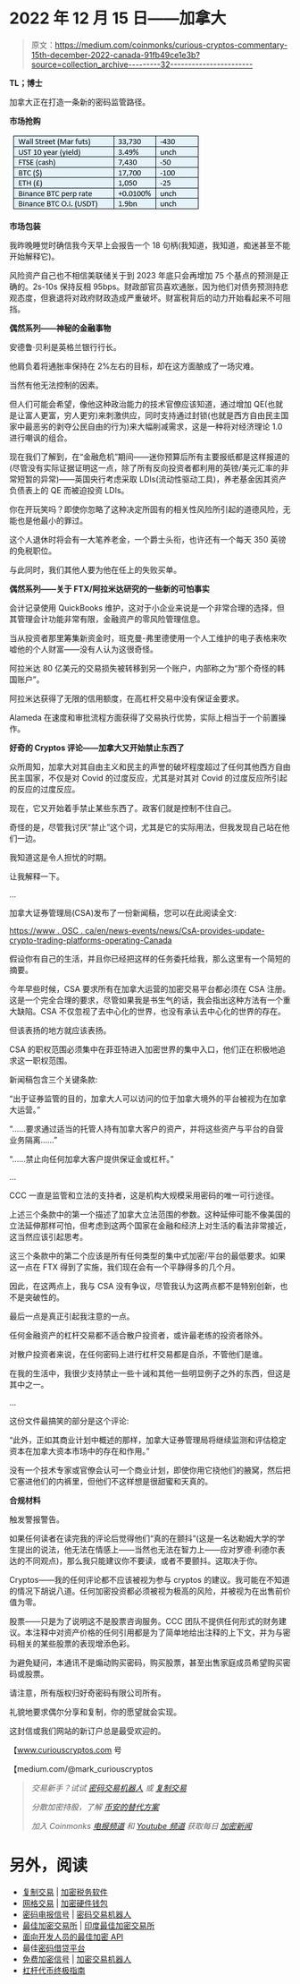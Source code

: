 # 2022 年 12 月 15 日——加拿大

> 原文：<https://medium.com/coinmonks/curious-cryptos-commentary-15th-december-2022-canada-91fb49ce1e3b?source=collection_archive---------32----------------------->

**TL；博士**

加拿大正在打造一条新的密码监管路径。

**市场抢购**

![](img/eaac48bc6c17686aff93ebdf96103c6f.png)

**市场包装**

我昨晚睡觉时确信我今天早上会报告一个 18 句柄(我知道，我知道，痴迷甚至不能开始解释它)。

风险资产自己也不相信美联储关于到 2023 年底只会再增加 75 个基点的预测是正确的。2s-10s 保持反相 95bps。财政部官员喜欢通胀，因为他们对债务预测持悲观态度，但衰退将对政府财政造成严重破坏。财富税背后的动力开始看起来不可阻挡。

**偶然系列——神秘的金融事物**

安德鲁·贝利是英格兰银行行长。

他肩负着将通胀率保持在 2%左右的目标，却在这方面酿成了一场灾难。

当然有他无法控制的因素。

但人们可能会希望，像他这种政治能力的技术官僚应该知道，通过增加 QE(也就是让富人更富，穷人更穷)来刺激供应，同时支持通过封锁(也就是西方自由民主国家中最恶劣的剥夺公民自由的行为)来大幅削减需求，这是一种将对经济理论 1.0 进行嘲讽的组合。

现在我们了解到，在“金融危机”期间——迷你预算后所有主要报纸都是这样报道的(尽管没有实际证据证明这一点，除了所有反向投资者都利用的英镑/美元汇率的非常短暂的异常)——英国央行考虑采取 LDIs(流动性驱动工具)，养老基金因其资产负债表上的 QE 而被迫投资 LDIs。

你在开玩笑吗？即使你忽略了这种决定所固有的相关性风险所引起的道德风险，无能也是他最小的罪过。

这个人退休时将会有一大笔养老金，一个爵士头衔，也许还有一个每天 350 英镑的免税职位。

与此同时，我们其他人要为他在任上的失败买单。

**偶然系列——关于 FTX/阿拉米达研究的一些新的可怕事实**

会计记录使用 QuickBooks 维护，这对于小企业来说是一个非常合理的选择，但其管理会计功能非常有限，金融资产的零风险管理信息。

当从投资者那里筹集新资金时，班克曼-弗里德使用一个人工维护的电子表格来吹嘘他的个人财富——没有人认为这很奇怪。

阿拉米达 80 亿美元的交易损失被转移到另一个账户，内部称之为“那个奇怪的韩国账户”。

阿拉米达获得了无限的信用额度，在高杠杆交易中没有保证金要求。

Alameda 在速度和审批流程方面获得了交易执行优势，实际上相当于一个前置操作。

**好奇的 Cryptos 评论——加拿大又开始禁止东西了**

众所周知，加拿大对其自由主义和民主的声誉的破坏程度超过了任何其他西方自由民主国家，不仅是对 Covid 的过度反应，尤其是对其对 Covid 的过度反应所引起的反应的过度反应。

现在，它又开始着手禁止某些东西了。政客们就是控制不住自己。

奇怪的是，尽管我讨厌“禁止”这个词，尤其是它的实际用法，但我发现自己站在他们一边。

我知道这是令人担忧的时期。

让我解释一下。

…

加拿大证券管理局(CSA)发布了一份新闻稿，您可以在此阅读全文:

[https://www . OSC . ca/en/news-events/news/CsA-provides-update-crypto-trading-platforms-operating-Canada](https://www.osc.ca/en/news-events/news/csa-provides-update-crypto-trading-platforms-operating-canada)

假设你有自己的生活，并且你已经把这样的任务委托给我，那么这里有一个简短的摘要。

今年早些时候，CSA 要求所有在加拿大运营的加密交易平台都必须在 CSA 注册。这是一个完全合理的要求，尽管如果我是书生气的话，我会指出这种方法有一个重大缺陷。CSA 不仅忽视了去中心化的世界，也没有承认去中心化的世界的存在。

但该表扬的地方就应该表扬。

CSA 的职权范围必须集中在菲亚特进入加密世界的集中入口，他们正在积极地追求这一职权范围。

新闻稿包含三个关键条款:

“出于证券监管的目的，加拿大人可以访问的位于加拿大境外的平台被视为在加拿大运营。”

“……要求通过适当的托管人持有加拿大客户的资产，并将这些资产与平台的自营业务隔离……”

“……禁止向任何加拿大客户提供保证金或杠杆。”

…

CCC 一直是监管和立法的支持者，这是机构大规模采用密码的唯一可行途径。

上述三个条款中的第一个描述了加拿大立法范围的参数。这种延伸可能不像美国的立法延伸那样可怕，但考虑到这两个国家在金融和经济上对生活的看法非常接近，这当然应该引起思考。

这三个条款中的第二个应该是所有任何类型的集中式加密/平台的最低要求。如果这一点在 FTX 得到了实施，我们现在会有一个平静得多的几个月。

因此，在这两点上，我与 CSA 没有争议，尽管我认为这两点都不是特别创新，也不是突破性的。

最后一点是真正引起我注意的一点。

任何金融资产的杠杆交易都不适合散户投资者，或许最老练的投资者除外。

对散户投资者来说，在任何密码上进行杠杆交易都是自杀，不管他们是谁。

在我的生活中，我很少支持禁止一些十诫和其他一些明显例子之外的东西，但这是其中之一。

…

这份文件最搞笑的部分是这个评论:

“此外，正如其商业计划中概述的那样，加拿大证券管理局将继续监测和评估稳定资本在加拿大资本市场中的存在和作用。”

没有一个技术专家或官僚会认可一个商业计划，即使你用它挠他们的腋窝，然后把它塞进他们的内裤里，但他们不这样想是很甜蜜和天真的。

**合规材料**

触发警报警告。

如果任何读者在读完我的评论后觉得他们“真的在颤抖”(这是一名达勒姆大学的学生提出的说法，他无法在情感上——当然也无法在智力上——应对罗德·利德尔表达的不同观点)，那么我只能建议你不要读，或者不要颤抖。这取决于你。

Cryptos——我的任何评论都不应该被视为参与 cryptos 的建议。我可能在不知道的情况下胡说八道。任何加密投资都必须被视为极高的风险，并被视为在出售前价值为零。

股票——只是为了说明这不是股票咨询服务。CCC 团队不提供任何形式的财务建议。本注释中对资产价格的任何引用都是为了简单地给出注释的上下文，并为与密码相关的某些股票的表现增添色彩。

为避免疑问，本通讯不是煽动购买密码，购买股票，甚至出售家庭成员希望购买密码或股票。

请注意，所有版权归好奇密码有限公司所有。

礼貌地要求偶尔分享和复制，你的愿望就会实现。

这封信或我们网站的新订户总是最受欢迎的。

【www.curiouscryptos.com 号

【medium.com/@mark_curiouscryptos 

> *交易新手？试试* [*密码交易机器人*](/coinmonks/crypto-trading-bot-c2ffce8acb2a) *或* [*复制交易*](/coinmonks/top-10-crypto-copy-trading-platforms-for-beginners-d0c37c7d698c)
> 
> *分散加密持股，了解* [*币安的替代方案*](https://coincodecap.com/binance-alternatives)
> 
> *加入 Coinmonks* [*电报频道*](https://t.me/coincodecap) *和* [*Youtube 频道*](https://www.youtube.com/c/coinmonks/videos) *获取每日* [*加密新闻*](http://coincodecap.com/)

# 另外，阅读

*   [复制交易](/coinmonks/top-10-crypto-copy-trading-platforms-for-beginners-d0c37c7d698c) | [加密税务软件](/coinmonks/crypto-tax-software-ed4b4810e338)
*   [网格交易](https://coincodecap.com/grid-trading) | [加密硬件钱包](/coinmonks/the-best-cryptocurrency-hardware-wallets-of-2020-e28b1c124069)
*   [密码电报信号](/coinmonks/top-3-telegram-channels-for-crypto-traders-in-2021-8385f4411ff4) | [密码交易机器人](/coinmonks/crypto-trading-bot-c2ffce8acb2a)
*   [最佳加密交易所](/coinmonks/crypto-exchange-dd2f9d6f3769) | [印度最佳加密交易所](/coinmonks/bitcoin-exchange-in-india-7f1fe79715c9)
*   [面向开发人员的最佳加密 API](/coinmonks/best-crypto-apis-for-developers-5efe3a597a9f)
*   最佳[密码借贷平台](/coinmonks/top-5-crypto-lending-platforms-in-2020-that-you-need-to-know-a1b675cec3fa)
*   [免费加密信号](/coinmonks/free-crypto-signals-48b25e61a8da) | [加密交易机器人](/coinmonks/crypto-trading-bot-c2ffce8acb2a)
*   [杠杆代币终极指南](/coinmonks/leveraged-token-3f5257808b22)